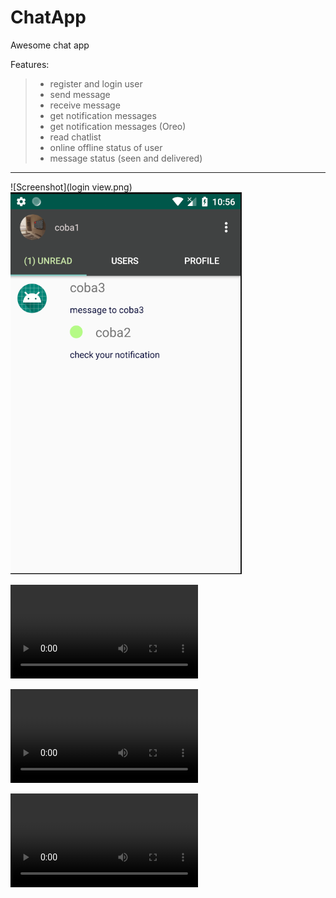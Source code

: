 # ChatApp
Awesome chat app

Features:
> - register and login user
> - send message
> - receive message
> - get notification messages
> - get notification messages (Oreo)
> - read chatlist
> - online offline status of user
> - message status (seen and delivered)

----

![Screenshot](login view.png)
![Screenshot](chats.png)


![Screenshot](register.mp4)

![Screenshot](login.mp4)

![Screenshot](preview.mp4)
